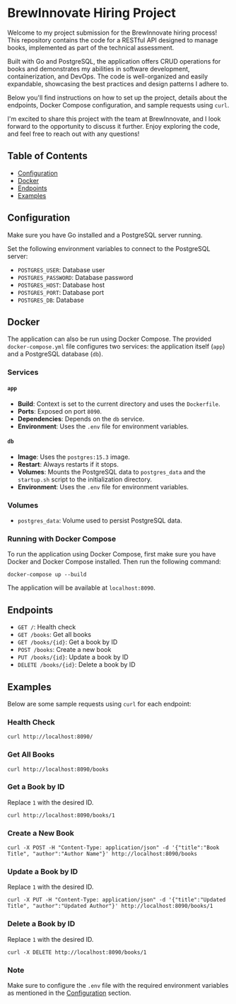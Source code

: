 # BrewInnovate Hiring Project

Welcome to my project submission for the BrewInnovate hiring process! This repository contains the code for a RESTful API designed to manage books, implemented as part of the technical assessment.

Built with Go and PostgreSQL, the application offers CRUD operations for books and demonstrates my abilities in software development, containerization, and DevOps. The code is well-organized and easily expandable, showcasing the best practices and design patterns I adhere to.

Below you'll find instructions on how to set up the project, details about the endpoints, Docker Compose configuration, and sample requests using `curl`.

I'm excited to share this project with the team at BrewInnovate, and I look forward to the opportunity to discuss it further. Enjoy exploring the code, and feel free to reach out with any questions!

## Table of Contents

- [Configuration](#configuration)
- [Docker](#docker)
- [Endpoints](#endpoints)
- [Examples](#examples)

## Configuration

Make sure you have Go installed and a PostgreSQL server running.

Set the following environment variables to connect to the PostgreSQL server:

- `POSTGRES_USER`: Database user
- `POSTGRES_PASSWORD`: Database password
- `POSTGRES_HOST`: Database host
- `POSTGRES_PORT`: Database port
- `POSTGRES_DB`: Database

## Docker

The application can also be run using Docker Compose. The provided `docker-compose.yml` file configures two services: the application itself (`app`) and a PostgreSQL database (`db`).

### Services

#### `app`

- **Build**: Context is set to the current directory and uses the `Dockerfile`.
- **Ports**: Exposed on port `8090`.
- **Dependencies**: Depends on the `db` service.
- **Environment**: Uses the `.env` file for environment variables.

#### `db`

- **Image**: Uses the `postgres:15.3` image.
- **Restart**: Always restarts if it stops.
- **Volumes**: Mounts the PostgreSQL data to `postgres_data` and the `startup.sh` script to the initialization directory.
- **Environment**: Uses the `.env` file for environment variables.

### Volumes

- `postgres_data`: Volume used to persist PostgreSQL data.

### Running with Docker Compose

To run the application using Docker Compose, first make sure you have Docker and Docker Compose installed. Then run the following command:

```
docker-compose up --build
```

The application will be available at `localhost:8090`.

## Endpoints

- `GET /`: Health check
- `GET /books`: Get all books
- `GET /books/{id}`: Get a book by ID
- `POST /books`: Create a new book
- `PUT /books/{id}`: Update a book by ID
- `DELETE /books/{id}`: Delete a book by ID

## Examples

Below are some sample requests using `curl` for each endpoint:

### Health Check

```
curl http://localhost:8090/
```

### Get All Books

```
curl http://localhost:8090/books
```

### Get a Book by ID

Replace `1` with the desired ID.

```
curl http://localhost:8090/books/1
```

### Create a New Book

```
curl -X POST -H "Content-Type: application/json" -d '{"title":"Book Title", "author":"Author Name"}' http://localhost:8090/books
```

### Update a Book by ID

Replace `1` with the desired ID.

```
curl -X PUT -H "Content-Type: application/json" -d '{"title":"Updated Title", "author":"Updated Author"}' http://localhost:8090/books/1
```

### Delete a Book by ID

Replace `1` with the desired ID.

```
curl -X DELETE http://localhost:8090/books/1
```

### Note

Make sure to configure the `.env` file with the required environment variables as mentioned in the [Configuration](#configuration) section.
